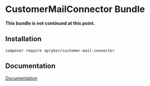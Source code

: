 # CustomerMailConnector Bundle

**This bundle is not continued at this point.**

## Installation

```
composer require spryker/customer-mail-connector
```

## Documentation

[Documentation](http://spryker.github.io)
